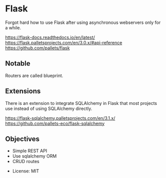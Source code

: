 # Flask

Forgot hard how to use Flask after using asynchronous webservers only for a while.

https://flask-docs.readthedocs.io/en/latest/
https://flask.palletsprojects.com/en/3.0.x/#api-reference
https://github.com/pallets/flask

## Notable

Routers are called blueprint.

## Extensions

There is an extension to integrate SQLAlchemy in Flask that most projects use instead of using SQLAlchemy directly.

https://flask-sqlalchemy.palletsprojects.com/en/3.1.x/
https://github.com/pallets-eco/flask-sqlalchemy

## Objectives

- Simple REST API
- Use sqlalchemy ORM
- CRUD routes

* License: MIT
